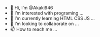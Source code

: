 - 👋 Hi, I’m @Akaki946
- 👀 I’m interested with programing ...
- 🌱 I’m currently learning HTML CSS JS ...
- 💞️ I’m looking to collaborate on ...
- 📫 How to reach me ...

<!---
Akaki946/Akaki946 is a ✨ special ✨ repository because its `README.md` (this file) appears on your GitHub profile.
You can click the Preview link to take a look at your changes.
--->

